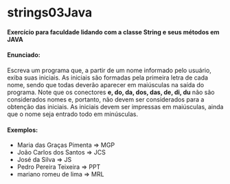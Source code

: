 # strings03Java
#### Exercício para faculdade lidando com a classe String e seus métodos em JAVA

#### Enunciado:

Escreva um programa que, a partir de um nome informado pelo usuário, exiba suas  iniciais.  As iniciais são formadas pela primeira letra de cada nome, sendo que todas deverão  aparecer em maiúsculas na saída do programa. Note que os conectores **e, do, da, dos, das,  de, di, du** não são considerados nomes e, portanto, não devem ser considerados para a  obtenção das iniciais. As iniciais devem ser impressas em maiúsculas, ainda que o nome  seja entrado todo em minúsculas.  

#### Exemplos: 
- Maria das Graças Pimenta => MGP  
- João Carlos dos Santos => JCS  
- José da Silva => JS 
- Pedro Pereira Teixeira => PPT
- mariano romeu de lima => MRL




